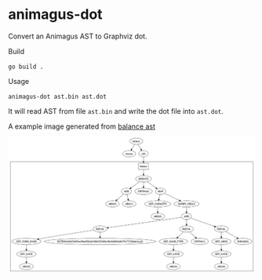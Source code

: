 # animagus-dot

Convert an Animagus AST to Graphviz dot.

Build

```
go build .
```

Usage

```
animagus-dot ast.bin ast.dot
```

It will read AST from file `ast.bin` and write the dot file into `ast.dot`.

A example image generated from [balance
ast](https://github.com/xxuejie/animagus/tree/master/examples/balance)

![](https://raw.githubusercontent.com/doitian/assets/master/2020/baf1Ba/balance.jpg)
